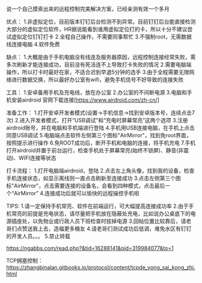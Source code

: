 说一个自己摸索出来的远程控制完美解决方案，已经亲测有效一个多月

优点：
1.非虚拟定位，目前版本钉钉后台检测不到异常。目前钉钉后台能直接检测大部分的虚拟定位软件，HR据说能看到谁用虚拟定位打的卡，所以十分不建议尝试虚拟定位钉钉打卡
2.全程自己操作，不需要同事帮忙
3.不强制root，无需数据线连接电脑
4.软件免费

缺点：
1.大概是由于手机电脑没有线连及服务器原因，远程控制连接经常失败，需多次刷新才能连接成功，目前没有死活连不上导致打卡失败的情况
2.需要电脑端操作，所以打卡时最好在家，不适合迟到早退5分钟的选手
3.由于全程需要无限网络进行数据交换，所以最好办公室有wifi，避免手机信号不好导致的连接失败

工具：
1.安卓备用手机及充电线，放在办公室
2.办公室的不间断电源
3.电脑和手机安装airdroid
官网下载连接[https://www.airdroid.com/zh-cn/]

准备工作：
1.打开安卓开发者模式(设置→手机信息→找到安卓版本号，连续点击7次)
2.进入开发者模式，打开“USB调试”和“充电时屏幕常亮”这两个选项
3.注册airdroid账号，并在电脑和手机端进行登陆
4.手机用USB连接电脑，在手机上点击同意USB调试
5.电脑端点击软件左侧第三个图标"AirMirror"，找到免root界面，按照提示进行操作
6.免ROOT成功后，断开手机和电脑的连接，将手机充电
7.手机打开airdroid并置于前台运行，检查手机处于屏幕常亮(始终不锁屏)、静音(非震动)、WIFI连接等状态

打卡流程：
1.打开电脑端airdroid，登陆
2.点击左上角头像，找到我的设备，检查手机连接状态，如显示离线则一直点击刷新至连接成功
3.点击左侧第三个图标"AirMirror"，点击需要连接的设备名，会看到四种模式，点击最后一个“AirMirror”
4.连接成功后就可以愉快的远程操控手机啦

TIPS:
1.请一定保持手机常亮、软件在前端运行，可大幅提高连接成功率
2.由于手机常亮的前提是充电状态，请尽量把手机放在隐蔽处充电，比如说办公桌底下的电源插座处，以免物业或行政人员下班检查时拔掉电源
3.回帖位置比较靠后，请老哥们点赞送我上去，造福更多桶友
4.请老哥们测试成功后低调，难免水区有钉钉的开发人员。。。
5.禁止转载 

https://ngabbs.com/read.php?&tid=16288141&pid=319984077&to=1

TCP拥塞控制：https://zhangbinalan.gitbooks.io/protocol/content/tcpde_yong_sai_kong_zhi.html
